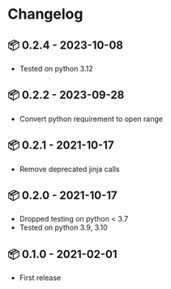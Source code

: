 # Changelog

## 📦 0.2.4 - 2023-10-08

* Tested on python 3.12

## 📦 0.2.2 - 2023-09-28

* Convert python requirement to open range

## 📦 0.2.1 - 2021-10-17

* Remove deprecated jinja calls

## 📦 0.2.0 - 2021-10-17

* Dropped testing on python < 3.7
* Tested on python 3.9, 3.10

## 📦 0.1.0 - 2021-02-01

* First release

